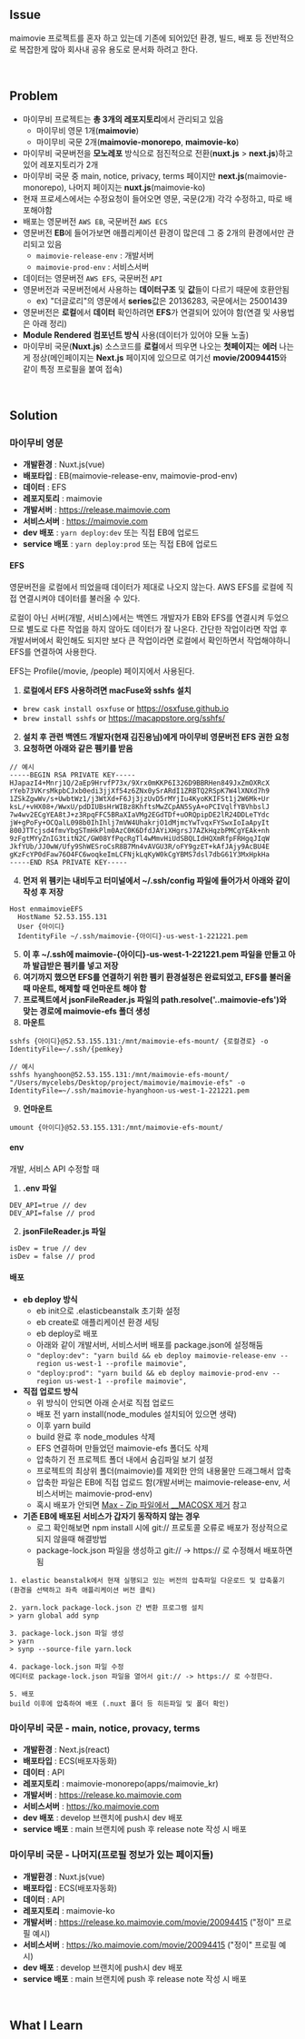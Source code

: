 ## Issue
maimovie 프로젝트를 혼자 하고 있는데 기존에 되어있던 환경, 빌드, 배포 등 전반적으로 복잡한게 많아 회사내 공유 용도로 문서화 하려고 한다.

<br>

## Problem
+ 마이무비 프로젝트는 **총 3개의 레포지토리**에서 관리되고 있음
  - 마이무비 영문 1개(**maimovie**)
  - 마이무비 국문 2개(**maimovie-monorepo**, **maimovie-ko**)
+ 마이무비 국문버전을 **모노레포** 방식으로 점진적으로 전환(**nuxt.js** > **next.js**)하고 있어 레포지토리가 2개
+ 마이무비 국문 중 main, notice, privacy, terms 페이지만 **next.js**(maimovie-monorepo), 나머지 페이지는 **nuxt.js**(maimovie-ko)
+ 현재 프로세스에서는 수정요청이 들어오면 영문, 국문(2개) 각각 수정하고, 따로 배포해야함
+ 배포는 영문버전 `AWS EB`, 국문버전 `AWS ECS`
+ 영문버전 **EB**에 들어가보면 애플리케이션 환경이 많은데 그 중 2개의 환경에서만 관리되고 있음
  - `maimovie-release-env` : 개발서버
  - `maimovie-prod-env` : 서비스서버
+ 데이터는 영문버전 `AWS EFS`, 국문버전 `API`
+ 영문버전과 국문버전에서 사용하는 **데이터구조** 및 **값**들이 다르기 때문에 호환안됨
  - ex) "더글로리"의 영문에서 **series**값은 20136283, 국문에서는 25001439
+ 영문버전은 **로컬**에서 **데이터** 확인하려면 **EFS**가 연결되어 있어야 함(연결 및 사용법은 아래 정리)
+ **Module Rendered 컴포넌트 방식** 사용(데이터가 있어야 모듈 노출)
+ 마이무비 국문(**Nuxt.js**) 소스코드를 **로컬**에서 띄우면 나오는 **첫페이지**는 **에러** 나는게 정상(메인페이지는 **Next.js** 페이지에 있으므로 여기선 **movie/20094415**와 같이 특정 프로필을 붙여 접속)

<br>

## Solution
### 마이무비 영문
+ **개발환경** : Nuxt.js(vue)
+ **배포타입** : EB(maimovie-release-env, maimovie-prod-env)
+ **데이터** : EFS
+ **레포지토리** : maimovie
+ **개발서버** : https://release.maimovie.com
+ **서비스서버** : https://maimovie.com
+ **dev 배포** : `yarn deploy:dev` 또는 직접 EB에 업로드
+ **service 배포** : `yarn deploy:prod` 또는 직접 EB에 업로드
#### EFS
영문버전을 로컬에서 띄었을때 데이터가 제대로 나오지 않는다. AWS EFS를 로컬에 직접 연결시켜야 데이터를 불러올 수 있다.

로컬이 아닌 서버(개발, 서비스)에서는 백엔드 개발자가 EB와 EFS를 연결시켜 두었으므로 별도로 다른 작업을 하지 않아도 데이터가 잘 나온다. 간단한 작업이라면 작업 후 개발서버에서 확인해도 되지만 보다 큰 작업이라면 로컬에서 확인하면서 작업해야하니 EFS를 연결하여 사용한다.

EFS는 Profile(/movie, /people) 페이지에서 사용된다.
1. **로컬에서 EFS 사용하려면 macFuse와 sshfs 설치**  
+ `brew cask install osxfuse` or https://osxfuse.github.io
+ `brew install sshfs` or https://macappstore.org/sshfs/
2. **설치 후 관련 백엔드 개발자(현재 김진용님)에게 마이무비 영문버전 EFS 권한 요청**
3. **요청하면 아래와 같은 펨키를 받음**
```
// 예시
-----BEGIN RSA PRIVATE KEY-----
HJapazI4+Mnrj1Q/2aEp9HrvfP73x/9Xrx0mKKP6I326D9BBRHen849JxZmOXRcX
rYeb73VKrsMkpbCJxb0edi3jjXf54z6ZNx0ySrARdI1ZRBTQ2RSpK7W4lXNXd7h9
1ZSkZgwWv/s+UwbtWz1/j3WtXd+F6Jj3jzUvD5rMYjIu4KyoKKIFSt1j2W6Mk+Ur
ksL/+vHX08+/WwxU/pdDIUBsHrWIBz8KhftsMwZCpAN5SyA+oPCIVqlfYBVhbslJ
7w4wv2ECgYEA8tJ+z3RpqFFC5BRaXIaVMg2EGdTDf+uORQpipDE2lR24DDLeTYdc
jW+gPoFy+OCQalL098b0IhIhlj7mVW4UhakrjO1dMjmcYwTvqxFYSwxIoIaApyIt
800JTTcjsd4fmvYbgSTmHkPlm0AzC0K6DfdJAYiXHgrsJ7AZkHqzbPMCgYEAk+nh
9zFgtMYyZnIG3titN2C/GW08YfPqcRgTl4wMmvHiUdSBQLIdHQXmRfpFRHgqJIqW
JkfYUb/JJ0wW/Ufy9ShWESroCsR8B7Mn4vAVGU3R/oFY9gzET+kAfJAjy9AcBU4E
gKzFcYP0dFaw76O4FC6woqkeImLCFNjkLqKyW0kCgYBMS7dsl7dbG61Y3MxHpkHa
-----END RSA PRIVATE KEY-----
```
4. **먼저 위 펨키는 내비두고 터미널에서 ~/.ssh/config 파일에 들어가서 아래와 같이 작성 후 저장**
```
Host enmaimovieEFS
  HostName 52.53.155.131
  User {아이디}
  IdentityFile ~/.ssh/maimovie-{아이디}-us-west-1-221221.pem
```
5. **이 후 ~/.ssh에 maimovie-{아이디}-us-west-1-221221.pem 파일을 만들고 아까 발급받은 펨키를 넣고 저장**
6. **여기까지 했으면 EFS를 연결하기 위한 펨키 환경설정은 완료되었고, EFS를 불러올 때 마운트, 해제할 때 언마운트 해야 함**
7. **프로젝트에서 jsonFileReader.js 파일의 path.resolve('..maimovie-efs')와 맞는 경로에 maimovie-efs 폴더 생성**
8. **마운트**
```
sshfs {아이디}@52.53.155.131:/mnt/maimovie-efs-mount/ {로컬경로} -o IdentityFile=~/.ssh/{pemkey}
```
```
// 예시
sshfs hyanghoon@52.53.155.131:/mnt/maimovie-efs-mount/ "/Users/mycelebs/Desktop/project/maimovie/maimovie-efs" -o IdentityFile=~/.ssh/maimovie-hyanghoon-us-west-1-221221.pem
```
9. **언마운트**
```
umount {아이디}@52.53.155.131:/mnt/maimovie-efs-mount/
```
#### env
개발, 서비스 API 수정할 때
1. **.env 파일**
```
DEV_API=true // dev
DEV_API=false // prod
```
2. **jsonFileReader.js 파일**
```
isDev = true // dev
isDev = false // prod
```
#### 배포
+ **eb deploy 방식**
  - eb init으로 .elasticbeanstalk 초기화 설정
  - eb create로 애플리케이션 환경 세팅
  - eb deploy로 배포
  - 아래와 같이 개발서버, 서비스서버 배포를 package.json에 설정해둠
  - `"deploy:dev": "yarn build && eb deploy maimovie-release-env --region us-west-1 --profile maimovie",`
  - `"deploy:prod": "yarn build && eb deploy maimovie-prod-env --region us-west-1 --profile maimovie",`
+ **직접 업로드 방식**
  - 위 방식이 안되면 아래 순서로 직접 업로드
  - 배포 전 yarn install(node_modules 설치되어 있으면 생략)
  - 이후 yarn build
  - build 완료 후 node_modules 삭제
  - EFS 연결하며 만들었던 maimovie-efs 폴더도 삭제
  - 압축하기 전 프로젝트 폴더 내에서 숨김파일 보기 설정
  - 프로젝트의 최상위 폴더(maimovie)를 제외한 안의 내용물만 드래그해서 압축
  - 압축한 파일은 EB에 직접 업로드 함(개발서버는 maimovie-release-env, 서비스서버는 maimovie-prod-env)
  - 혹시 배포가 안되면 [Max - Zip 파일에서 __MACOSX 제거](https://asecurity.dev/entry/Mac-Zip-%ED%8C%8C%EC%9D%BC%EC%97%90%EC%84%9C-MACOSX-DSStore-%EC%A0%9C%EA%B1%B0) 참고
+ **기존 EB에 배포된 서비스가 갑자기 동작하지 않는 경우**
  - 로그 확인해보면 npm install 시에 git:// 프로토콜 오류로 배포가 정상적으로 되지 않을때 해결방법
  - package-lock.json 파일을 생성하고 git:// -> https:// 로 수정해서 배포하면 됨
```
1. elastic beanstalk에서 현재 실행되고 있는 버전의 압축파일 다운로드 및 압축풀기 (환경을 선택하고 좌측 애플리케이션 버전 클릭)

2. yarn.lock package-lock.json 간 변환 프로그램 설치
> yarn global add synp

3. package-lock.json 파일 생성
> yarn
> synp --source-file yarn.lock

4. package-lock.json 파일 수정
에디터로 package-lock.json 파일을 열어서 git:// -> https:// 로 수정한다.

5. 배포
build 이후에 압축하여 배포 (.nuxt 폴더 등 히든파일 및 폴더 확인)
```

### 마이무비 국문 - main, notice, provacy, terms
+ **개발환경** : Next.js(react)
+ **배포타입** : ECS(배포자동화)
+ **데이터** : API
+ **레포지토리** : maimovie-monorepo(apps/maimovie_kr)
+ **개발서버** : https://release.ko.maimovie.com
+ **서비스서버** : https://ko.maimovie.com
+ **dev 배포** : develop 브랜치에 push시 dev 배포
+ **service 배포** : main 브랜치에 push 후 release note 작성 시 배포

### 마이무비 국문 - 나머지(프로필 정보가 있는 페이지들)
+ **개발환경** : Nuxt.js(vue)
+ **배포타입** : ECS(배포자동화)
+ **데이터** : API
+ **레포지토리** : maimovie-ko
+ **개발서버** : https://release.ko.maimovie.com/movie/20094415 ("정이" 프로필 예시)
+ **서비스서버** : https://ko.maimovie.com/movie/20094415 ("정이" 프로필 예시)
+ **dev 배포** : develop 브랜치에 push시 dev 배포
+ **service 배포** : main 브랜치에 push 후 release note 작성 시 배포

<br>

## What I Learn
